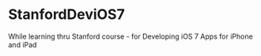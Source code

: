 StanfordDeviOS7
===============

While learning thru Stanford course - for Developing iOS 7 Apps for iPhone and iPad
